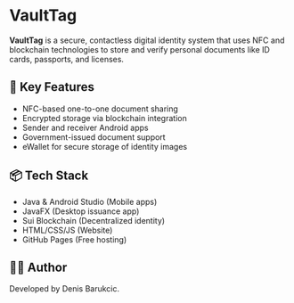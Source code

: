# VaultTag

**VaultTag** is a secure, contactless digital identity system that uses NFC and blockchain technologies to store and verify personal documents like ID cards, passports, and licenses.

## 🔐 Key Features
- NFC-based one-to-one document sharing
- Encrypted storage via blockchain integration
- Sender and receiver Android apps
- Government-issued document support
- eWallet for secure storage of identity images


## 📦 Tech Stack
- Java & Android Studio (Mobile apps)
- JavaFX (Desktop issuance app)
- Sui Blockchain (Decentralized identity)
- HTML/CSS/JS (Website)
- GitHub Pages (Free hosting)


## 👨‍💻 Author
Developed by Denis Barukcic.
